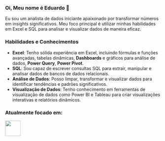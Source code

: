 ### Oi, Meu nome é Eduardo 👋
Eu sou um analista de dados iniciante apaixonado por transformar números em insights significativos. Meu foco principal é utilizar minhas habilidades em Excel e SQL para analisar e visualizar dados de maneira eficaz. 
### Habilidades e Conhecimentos
- **Excel**: Tenho sólida experiência em Excel, incluindo fórmulas e funções avançadas, tabelas dinâmicas, **Dashboards** e gráficos para análise de dados, **Power Query**, **Power Pivot**.
- **SQL**: Sou capaz de escrever consultas SQL para extrair, manipular e analisar dados de bancos de dados relacionais.
- **Análise de Dados**: Posso limpar, transformar e visualizar dados para identificar tendências e padrões significativos.
- **Visualização de Dados**: Tenho conhecimento em ferramentas de visualização de dados como Power BI e Tableau para criar visualizações interativas e relatórios dinâmicos.  

### Atualmente focado em:
<img width='50' height = '50' src="https://cdn.jsdelivr.net/gh/devicons/devicon@latest/icons/azuresqldatabase/azuresqldatabase-original.svg" />

                 
          

